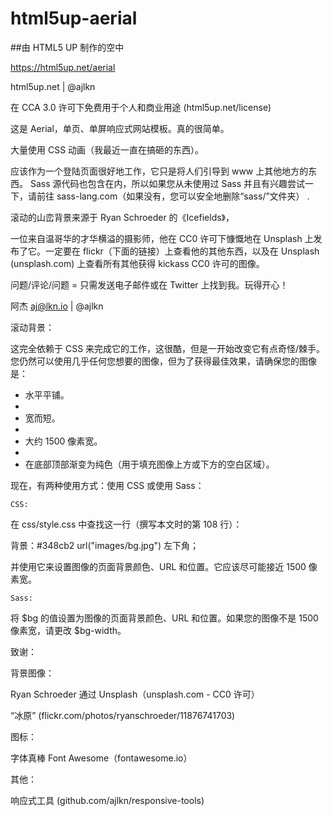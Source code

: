 # html5up-aerial

##由 HTML5 UP 制作的空中

https://html5up.net/aerial

html5up.net | @ajlkn

在 CCA 3.0 许可下免费用于个人和商业用途 (html5up.net/license)


这是 Aerial，单页、单屏响应式网站模板。真的很简单。

大量使用 CSS 动画（我最近一直在搞砸的东西）。

应该作为一个登陆页面很好地工作，它只是将人们引导到 www 上其他地方的东西。 Sass 源代码也包含在内，所以如果您从未使用过 Sass 并且有兴趣尝试一下，请前往 sass-lang.com（如果没有，您可以安全地删除“sass/”文件夹） .

滚动的山峦背景来源于 Ryan Schroeder 的《Icefields》，

一位来自温哥华的才华横溢的摄影师，他在 CC0 许可下慷慨地在 Unsplash 上发布了它。一定要在 flickr（下面的链接）上查看他的其他东西，以及在 Unsplash (unsplash.com) 上查看所有其他获得 kickass CC0 许可的图像。

问题/评论/问题 = 只需发送电子邮件或在 Twitter 上找到我。玩得开心！

阿杰
aj@lkn.io | @ajlkn


滚动背景：

这完全依赖于 CSS 来完成它的工作，这很酷，但是一开始改变它有点奇怪/棘手。您仍然可以使用几乎任何您想要的图像，但为了获得最佳效果，请确保您的图像是：

- 水平平铺。
- 
- 宽而短。
- 
- 大约 1500 像素宽。
- 
- 在底部顶部渐变为纯色（用于填充图像上方或下方的空白区域）。

现在，有两种使用方式：使用 CSS 或使用 Sass：

	CSS:

在 css/style.css 中查找这一行（撰写本文时的第 108 行）：

背景：#348cb2 url("images/bg.jpg") 左下角；

并使用它来设置图像的页面背景颜色、URL 和位置。它应该尽可能接近 1500 像素宽。

	Sass:

将 $bg 的值设置为图像的页面背景颜色、URL 和位置。如果您的图像不是 1500 像素宽，请更改 $bg-width。


致谢：



背景图像：

Ryan Schroeder 通过 Unsplash（unsplash.com - CC0 许可）

“冰原” (flickr.com/photos/ryanschroeder/11876741703)

图标：

字体真棒 Font Awesome（fontawesome.io）

其他：

响应式工具 (github.com/ajlkn/responsive-tools)
